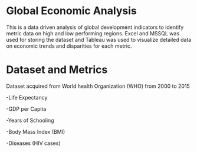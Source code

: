 # Global Economic Analysis
This is a data driven analysis of global development indicators to identify metric data on high and low performing regions. Excel and MSSQL was used for storing the dataset and Tableau was used to visualize detailed data on economic trends and disparities for each metric.

# Dataset and Metrics
Dataset acquired from World health Organization (WHO) from 2000 to 2015

-Life Expectancy

-GDP per Capita

-Years of Schooling

-Body Mass Index (BMI)

-Diseases (HIV cases)

